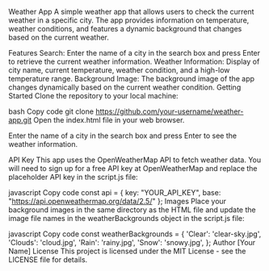 Weather App
A simple weather app that allows users to check the current weather in a specific city. The app provides information on temperature, weather conditions, and features a dynamic background that changes based on the current weather.

Features
Search: Enter the name of a city in the search box and press Enter to retrieve the current weather information.
Weather Information: Display of city name, current temperature, weather condition, and a high-low temperature range.
Background Image: The background image of the app changes dynamically based on the current weather condition.
Getting Started
Clone the repository to your local machine:

bash
Copy code
git clone https://github.com/your-username/weather-app.git
Open the index.html file in your web browser.

Enter the name of a city in the search box and press Enter to see the weather information.

API Key
This app uses the OpenWeatherMap API to fetch weather data. You will need to sign up for a free API key at OpenWeatherMap and replace the placeholder API key in the script.js file:

javascript
Copy code
const api = {
  key: "YOUR_API_KEY",
  base: "https://api.openweathermap.org/data/2.5/"
};
Images
Place your background images in the same directory as the HTML file and update the image file names in the weatherBackgrounds object in the script.js file:

javascript
Copy code
const weatherBackgrounds = {
  'Clear': 'clear-sky.jpg',
  'Clouds': 'cloud.jpg',
  'Rain': 'rainy.jpg',
  'Snow': 'snowy.jpg',
};
Author
[Your Name]
License
This project is licensed under the MIT License - see the LICENSE file for details.

